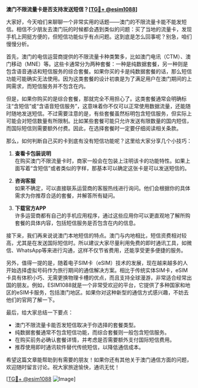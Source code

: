 **澳门不限流量卡是否支持发送短信？[[TG💪+ @esim1088](https://t.me/s/esim1088)]**

大家好，今天咱们来聊聊一个非常实用的话题——澳门的不限流量卡能不能发短信。相信不少朋友去澳门玩的时候都会遇到类似的问题：买了当地的流量卡，发现手机上网挺方便的，但短信功能似乎有点问题。这到底是怎么回事呢？别急，咱们慢慢分析。

首先，澳门的电信运营商提供的不限流量卡种类繁多，比如澳门电讯（CTM）、澳门移动（MNE）等。这些卡通常分为两种套餐：一种是纯数据套餐，另一种则是包含语音通话和短信服务的综合套餐。如果你买的卡是纯数据套餐的话，那么短信功能可能确实无法使用。因为这类套餐的设计初衷是为了满足用户在澳门期间的上网需求，而短信服务并不包含在内。

但是，如果你购买的是综合套餐，那就完全不用担心了。这类套餐通常会明确标注“含短信”或“含语音短信服务”，这意味着你不仅可以正常使用数据流量，还能随时随地发送短信。不过需要注意的是，有些套餐虽然标明包含短信服务，但实际上可能会对短信数量有所限制。比如某些套餐可能只允许发送有限数量的国内短信，而国际短信则需要额外付费。因此，在选择套餐时一定要仔细阅读相关条款。

那么，如何判断自己买的卡到底有没有短信功能呢？这里给大家分享几个小技巧：

1. **查看卡包装说明**  
   在购买澳门不限流量卡时，商家一般会在包装上注明该卡的功能特性。如果上面写着“含短信”或者类似的字样，那基本可以确定这张卡是可以发送短信的。

2. **咨询客服**  
   如果不确定，可以直接联系运营商的客服热线进行询问。他们会根据你的具体需求为你推荐合适的套餐，并解答所有疑问。

3. **下载官方APP**  
   许多运营商都有自己的手机应用程序，通过这些应用你可以更直观地了解所购套餐的具体内容，包括短信服务是否包含在内的信息。

接下来，我们再来说说澳门本地短信的特点。澳门与内地相比，短信资费相对较高，尤其是在发送国际短信时。所以建议大家尽量利用免费的即时通讯工具，如微信、WhatsApp等来进行沟通，这样不仅节省费用，还能享受更多便捷的服务。

另外，值得一提的是，随着电子SIM卡（eSIM）技术的发展，现在越来越多的人开始选择虚拟号码作为旅行期间的通信解决方案。相比于传统实体SIM卡，eSIM卡具有体积小巧、无需更换物理卡槽的优点，而且支持全球漫游，非常适合经常出国的朋友。例如，ESIM1088就是一个非常受欢迎的平台，它提供了多种国家和地区的eSIM卡服务，包括澳门地区。如果你对这种新型的通信方式感兴趣，不妨去他们的官网了解一下。

最后，给大家总结一下要点：
- 澳门不限流量卡能否发短信取决于你选择的套餐类型。
- 纯数据套餐通常不包含短信功能，而综合套餐则一般包含短信服务。
- 在购买前务必确认套餐详情，并考虑是否需要额外支付国际短信费用。
- 推荐使用即时通讯软件替代传统短信，以降低通信成本。

希望这篇文章能帮助到有需要的朋友！如果你还有其他关于澳门通信方面的问题，欢迎随时留言讨论。祝大家旅途愉快，通讯无忧！

[[TG💪+ @esim1088](https://t.me/s/esim1088) ![Image](https://i.postimg.cc/4NQfJmqS/Snipaste-2025-05-13-00-14-12.png)]